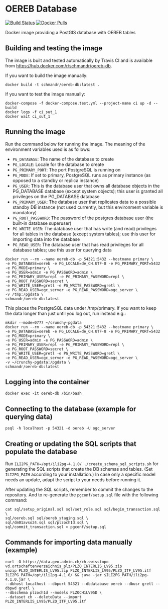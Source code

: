 # OEREB Database

[![Build Status](https://travis-ci.com/schmandr/oereb-db.svg?branch=master)](https://travis-ci.com/schmandr/oereb-db)
[![Docker Pulls](https://img.shields.io/docker/pulls/schmandr/oereb-db.svg)](https://hub.docker.com/r/schmandr/oereb-db)

Docker image providing a PostGIS database with OEREB tables

## Building and testing the image

The image is built and tested automatically by Travis CI and is available from https://hub.docker.com/r/schmandr/oereb-db.

If you want to build the image manually:

```
docker build -t schmandr/oereb-db:latest .
```

If you want to test the image manually:

```
docker-compose -f docker-compose.test.yml --project-name ci up -d --build
docker logs -f ci_sut_1
docker wait ci_sut_1
```

## Running the image

Run the command below for running the image. The meaning of the environment variables used is as follows:

- `PG_DATABASE`: The name of the database to create
- `PG_LOCALE`: Locale for the database to create
- `PG_PRIMARY_PORT`: The port PostgreSQL is running on
- `PG_MODE`: If set to primary, PostgreSQL runs as primary instance (as opposed to a standby or replica instance)
- `PG_USER`: This is the database user that owns all database objects in the PG_DATABASE database (except system objects); this user is granted all privileges on the PG_DATABASE database
- `PG_PRIMARY_USER`: The database user that replicates data to a possible standby DB instance (not used currently, but this environment variable is mandatory)
- `PG_ROOT_PASSWORD`: The password of the postgres database user (the built-in database superuser)
- `PG_WRITE_USER`: The database user that has write (and read) privileges for all tables in the database (except system tables); use this user for importing data into the database
- `PG_READ_USER`: The database user that has read privileges for all database tables; use this user for querying data

```
docker run --rm --name oereb-db -p 54321:5432 --hostname primary \
-e PG_DATABASE=oereb -e PG_LOCALE=de_CH.UTF-8 -e PG_PRIMARY_PORT=5432 -e PG_MODE=primary \
-e PG_USER=admin -e PG_PASSWORD=admin \
-e PG_PRIMARY_USER=repl -e PG_PRIMARY_PASSWORD=repl \
-e PG_ROOT_PASSWORD=secret \
-e PG_WRITE_USER=gretl -e PG_WRITE_PASSWORD=gretl \
-e PG_READ_USER=ogc_server -e PG_READ_PASSWORD=ogc_server \
-v /tmp:/pgdata \
schmandr/oereb-db:latest
```

This places the PostgreSQL data under /tmp/primary. If you want to keep the data longer than just until you log out, run instead e.g.:
```
mkdir --mode=0777 ~/crunchy-pgdata
docker run --rm --name oereb-db -p 54321:5432 --hostname primary \
-e PG_DATABASE=oereb -e PG_LOCALE=de_CH.UTF-8 -e PG_PRIMARY_PORT=5432 -e PG_MODE=primary \
-e PG_USER=admin -e PG_PASSWORD=admin \
-e PG_PRIMARY_USER=repl -e PG_PRIMARY_PASSWORD=repl \
-e PG_ROOT_PASSWORD=secret \
-e PG_WRITE_USER=gretl -e PG_WRITE_PASSWORD=gretl \
-e PG_READ_USER=ogc_server -e PG_READ_PASSWORD=ogc_server \
-v ~/crunchy-pgdata:/pgdata \
schmandr/oereb-db:latest
```

## Logging into the container

```
docker exec -it oereb-db /bin/bash
```

## Connecting to the database (example for querying data)

```
psql -h localhost -p 54321 -d oereb -U ogc_server
```

## Creating or updating the SQL scripts that populate the database

Run `ILI2PG_PATH=/opt/ili2pg-4.1.0/ ./create_schema_sql_scripts.sh` for generating the SQL scripts that create the DB schemas and tables. (Set `ILI2PG_PATH` according to your installation.) In case only a specific model needs an update, adapt the script to your needs before running it.

After updating the SQL scripts, remember to commit the changes to the repository. And to re-generate the `pgconf/setup.sql` file with the following command:

```
cat sql/setup_original.sql sql/set_role.sql sql/begin_transaction.sql \
sql/oereb.sql sql/oereb_staging.sql \
sql/dm01avso24.sql sql/plzoch1d.sql \
sql/commit_transaction.sql > pgconf/setup.sql
```

## Commands for importing data manually (example)

```
curl -O https://data.geo.admin.ch/ch.swisstopo-vd.ortschaftenverzeichnis_plz/PLZO_INTERLIS_LV95.zip
unzip PLZO_INTERLIS_LV95.zip PLZO_INTERLIS_LV95/PLZO_ITF_LV95.itf
ILI2PG_PATH=/opt/ili2pg-4.1.0/ && java -jar $ILI2PG_PATH/ili2pg-4.1.0.jar \
--dbhost localhost --dbport 54321 --dbdatabase oereb --dbusr gretl --dbpwd gretl \
--dbschema plzoch1d --models PLZOCH1LV95D \
--dataset ch --deleteData --import PLZO_INTERLIS_LV95/PLZO_ITF_LV95.itf
```
